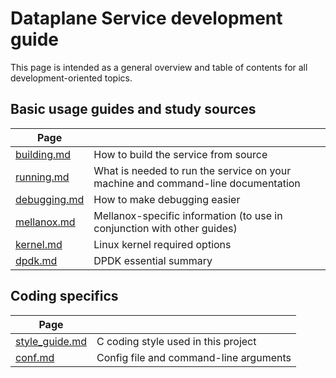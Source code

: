 # Dataplane Service development guide
This page is intended as a general overview and table of contents for all development-oriented topics.

## Basic usage guides and study sources
| Page |   |
|------|---|
| [building.md](building.md) | How to build the service from source |
| [running.md](running.md) | What is needed to run the service on your machine and command-line documentation |
| [debugging.md](debugging.md) | How to make debugging easier |
| [mellanox.md](mellanox.md) | Mellanox-specific information (to use in conjunction with other guides) |
| [kernel.md](kernel.md) | Linux kernel required options |
| [dpdk.md](dpdk.md) | DPDK essential summary |


## Coding specifics
| Page |   |
|------|---|
| [style_guide.md](style_guide.md) | C coding style used in this project |
| [conf.md](conf.md) | Config file and command-line arguments |

